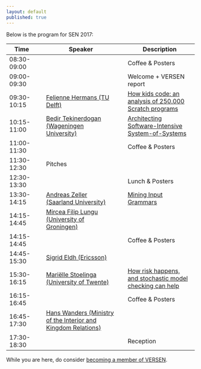 ```yaml
---
layout: default
published: true
---
```


Below is the program for SEN 2017:

| Time | | Speaker | | Description |
|----- |-| ------  |-| ---------- |
| 08:30-09:00 | | | | Coffee & Posters |
| 09:00-09:30 | | | | Welcome + VERSEN report |
| 09:30-10:15 | | [Felienne Hermans (TU Delft)](./hermans) | | [How kids code: an analysis of 250.000 Scratch programs](./hermans) |
| 10:15-11:00 | | [Bedir Tekinerdogan (Wageningen University)](./tekinerdogan) | | [Architecting Software-Intensive System-of-Systems](./tekinerdogan) |
| 11:00-11:30 | | | | Coffee & Posters | 
| 11:30-12:30 | | Pitches | | | 
| 12:30-13:30 | | | | Lunch & Posters |
| 13:30-14:15 | | [Andreas Zeller (Saarland University)](./zeller) | | [Mining Input Grammars](./zeller) | 
| 14:15-14:45 | | [Mircea Filip Lungu (University of Groningen)](./lungu) | | |
| 14:15-14:45 | | | | Coffee & Posters |
| 14:45-15:30 | | [Sigrid Eldh (Ericsson)](./eldh) | | |
| 15:30-16:15 | | [Mariëlle Stoelinga (University of Twente)](./stoelinga)	| | [How risk happens, and stochastic model checking can help](./stoelinga) |
| 16:15-16:45 | | | | Coffee & Posters |
| 16:45-17:30 | | [Hans Wanders (Ministry of the Interior and Kingdom Relations)](./wanders)	| | |
| 17:30-18:30 | | |	| Reception |




While you are here, do consider [becoming a member of VERSEN](http://www.versen.nl/register).
